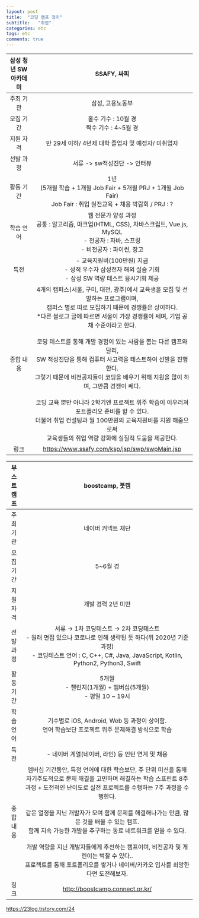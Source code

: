 ```yaml
---
layout: post
title:  "코딩 캠프 정리"
subtitle:   "취업"
categories: etc
tags: etc
comments: true
---
```




| 삼성 청년 SW 아카데미 | SSAFY, 싸피 | 
|:--------:|:--------:|
| 주최 기관 | 삼성, 고용노동부 |
| 모집 기간 | 홀수 기수 : 10월 경<br>짝수 기수 : 4~5월 경|
| 지원 자격 | 만 29세 이하/ 4년제 대학 졸업자 및 예정자/ 미취업자 |
| 선발 과정 | 서류 -> sw적성진단 -> 인터뷰 |
| 활동 기간 | 1년<br>(5개월 학습 + 1개월 Job Fair + 5개월 PRJ + 1개월 Job Fair) <br> Job Fair : 취업 실전교육 + 채용 박람회 / PRJ : ? |
| 학습 언어 | 웹 전문가 양성 과정<br>공통 : 알고리즘, 마크업(HTML, CSS), 자바스크립트, Vue.js, MySQL<br>- 전공자 : 자바, 스프링<br>- 비전공자 : 파이썬, 장고 |
| 특전 | - 교육지원비(100만원) 지급<br>- 성적 우수자 삼성전자 해외 실습 기회<br>- 삼성 SW 역량 테스트 응시기회 제공 |
| 종합 내용 | 4개의 캠퍼스(서울, 구미, 대전, 광주)에서 교육생을 모집 및 선발하는 프로그램이며,<br>캠퍼스 별로 따로 모집하기 때문에 경쟁률은 상이하다.<br>*다른 블로그 글에 따르면 서울이 가장 경쟁률이 쎄며, 기업 공채 수준이라고 한다.<br><br>코딩 테스트를 통해 개발 경험이 있는 사람을 뽑는 다른 캠프와 달리, <br>SW 적성진단을 통해 컴퓨터 사고력을 테스트하여 선발을 진행한다. <br>그렇기 때문에 비전공자들이 코딩을 배우기 위해 지원을 많이 하며, 그만큼 경쟁이 쎄다.<br><br>코딩 교육 뿐만 아니라 2학기엔 프로젝트 위주 학습이 이우러져 포트폴리오 준비를 할 수 있다.<br>더불어 취업 컨설팅과 월 100만원의 교육지원비를 지원 해줌으로써 <br>교육생들의 취업 역량 강화에 실질적 도움을 제공한다. |
| 링크 | https://www.ssafy.com/ksp/jsp/swp/swpMain.jsp |



| 부스트캠프 | boostcamp, 붓캠 | 
|:--------:|:--------:|
| 주최 기관 | 네이버 커넥트 재단 |
| 모집 기간 | 5~6월 경 |
| 지원 자격 | 개발 경력 2년 미만 |
| 선발 과정 | 서류 → 1차 코딩테스트 → 2차 코딩테스트<br>- 원래 면접 있으나 코로나로 인해 생략된 듯 하다(위 2020년 기준 과정)<br>- 코딩테스트 언어 : C, C++, C#, Java, JavaScript, Kotlin, Python2, Python3, Swift |
| 활동 기간 | 	5개월<br>- 챌린지(1개월) + 멤버십(5개월)<br>- 평일 10 ~ 19시 |
| 학습 언어 | 기수별로 iOS, Android, Web 등 과정이 상이함.<br>언어 학습보단 프로젝트 위주 문제해결 방식으로 학습 |
| 특전 | - 네이버 계열(네이버, 라인) 등 인턴 연계 및 채용  |
| 종합 내용 | 멤버십 기간동안, 특정 언어에 대한 학습보단, 주 단위 미션을 통해 자기주도적으로 문제 해결을 고민하며 해결하는 학습 스프린트 8주 과정 + 도전적인 난이도로 실전 프로젝트를 수행하는 7주 과정을 수행한다.<br><br>같은 열정을 지닌 개발자가 모여 함께 문제를 해결해나가는 만큼, 많은 것을 배울 수 있는 캠프.<br>함께 지속 가능한 개발을 추구하는 동료 네트워크를 얻을 수 있다.<br><br>개발 역량을 지닌 개발자들에게 추천하는 캠프이며, 비전공자 및 개린이는 벅찰 수 있다..<br>프로젝트를 통해 포트폴리오를 쌓거나 네이버/카카오 입사를 희망한다면 도전해보자. |
| 링크 | http://boostcamp.connect.or.kr/ |


https://23log.tistory.com/24
